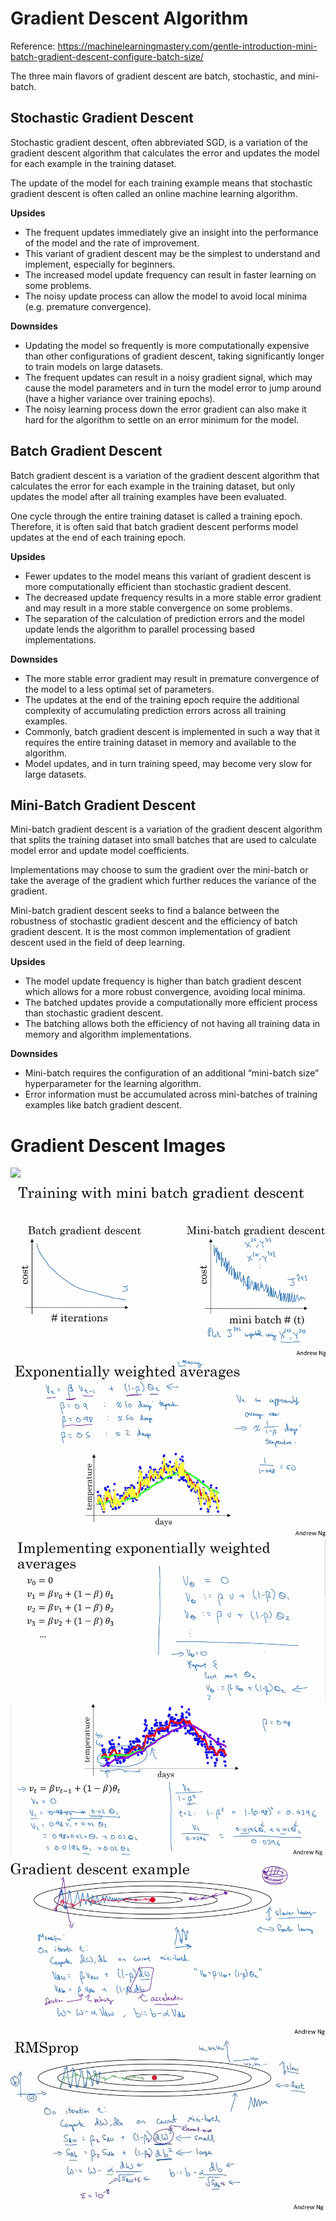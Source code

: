 # Gradient Descent Algorithm
Reference: https://machinelearningmastery.com/gentle-introduction-mini-batch-gradient-descent-configure-batch-size/

The three main flavors of gradient descent are batch, stochastic, and mini-batch.



## Stochastic Gradient Descent

Stochastic gradient descent, often abbreviated SGD, is a variation of the gradient descent algorithm that calculates the error and updates the model for each example in the training dataset.

The update of the model for each training example means that stochastic gradient descent is often called an online machine learning algorithm.

**Upsides**
- The frequent updates immediately give an insight into the performance of the model and the rate of improvement.
- This variant of gradient descent may be the simplest to understand and implement, especially for beginners.
- The increased model update frequency can result in faster learning on some problems.
- The noisy update process can allow the model to avoid local minima (e.g. premature convergence).

**Downsides**
- Updating the model so frequently is more computationally expensive than other configurations of gradient descent, taking significantly longer to train models on large datasets.
- The frequent updates can result in a noisy gradient signal, which may cause the model parameters and in turn the model error to jump around (have a higher variance over training epochs).
- The noisy learning process down the error gradient can also make it hard for the algorithm to settle on an error minimum for the model.

## Batch Gradient Descent
Batch gradient descent is a variation of the gradient descent algorithm that calculates the error for each example in the training dataset, but only updates the model after all training examples have been evaluated.

One cycle through the entire training dataset is called a training epoch. Therefore, it is often said that batch gradient descent performs model updates at the end of each training epoch.

**Upsides**
- Fewer updates to the model means this variant of gradient descent is more computationally efficient than stochastic gradient descent.
- The decreased update frequency results in a more stable error gradient and may result in a more stable convergence on some problems.
- The separation of the calculation of prediction errors and the model update lends the algorithm to parallel processing based implementations.

**Downsides**
- The more stable error gradient may result in premature convergence of the model to a less optimal set of parameters.
- The updates at the end of the training epoch require the additional complexity of accumulating prediction errors across all training examples.
- Commonly, batch gradient descent is implemented in such a way that it requires the entire training dataset in memory and available to the algorithm.
- Model updates, and in turn training speed, may become very slow for large datasets.

## Mini-Batch Gradient Descent
Mini-batch gradient descent is a variation of the gradient descent algorithm that splits the training dataset into small batches that are used to calculate model error and update model coefficients.

Implementations may choose to sum the gradient over the mini-batch or take the average of the gradient which further reduces the variance of the gradient.

Mini-batch gradient descent seeks to find a balance between the robustness of stochastic gradient descent and the efficiency of batch gradient descent. It is the most common implementation of gradient descent used in the field of deep learning.

**Upsides**
- The model update frequency is higher than batch gradient descent which allows for a more robust convergence, avoiding local minima.
- The batched updates provide a computationally more efficient process than stochastic gradient descent.
- The batching allows both the efficiency of not having all training data in memory and algorithm implementations.

**Downsides**

- Mini-batch requires the configuration of an additional “mini-batch size” hyperparameter for the learning algorithm.
- Error information must be accumulated across mini-batches of training examples like batch gradient descent.

# Gradient Descent Images
![](images/grad_desc.png)
![](images/mini_batch_gradient_descent.png)
![](images/exponentially_weighted_averages.png)
![](images/implement_exponetially_weighted_averages.png)
![](images/bias_correction_exponentially_weighted_averages.png)
![](images/gradient_descent_with_momentum.png)
![](images/rmsprop.png)
